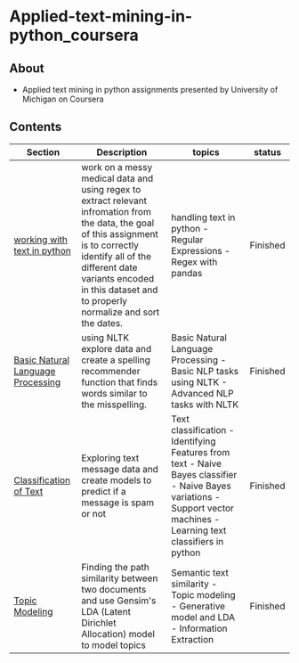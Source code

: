 # Applied-text-mining-in-python_coursera
## About
* Applied text mining in python assignments presented by University of Michigan on Coursera 

## Contents 
|Section | Description | topics| status|
|-|--|--|-|
[working with text in python](https://github.com/abdelmalek13/Applied-text-mining-in-python_coursera/blob/master/working-with-text-in-python/Assignment.ipynb)|work on a messy medical data and using regex to extract relevant infromation from the data, the goal of this assignment is to correctly identify all of the different date variants encoded in this dataset and to properly normalize and sort the dates. | handling text in python - Regular Expressions - Regex with pandas| Finished|
[Basic Natural Language Processing](https://github.com/abdelmalek13/Applied-text-mining-in-python_coursera/blob/master/Basic%20Natural%20Language%20Processing/Assignment%2B2%20(1).ipynb)|using NLTK explore data and create a spelling recommender function that finds words similar to the misspelling.|Basic Natural Language Processing - Basic NLP tasks using NLTK - Advanced NLP tasks with NLTK| Finished
[Classification of Text](https://github.com/abdelmalek13/Applied-text-mining-in-python_coursera/blob/master/Classification%20Of%20Text/Assignment%2B3.ipynb)|Exploring text message data and create models to predict if a message is spam or not|Text classification - Identifying Features from text - Naive Bayes classifier - Naive Bayes variations - Support vector machines - Learning text classifiers in python | Finished
[Topic Modeling](https://github.com/abdelmalek13/Applied-text-mining-in-python_coursera/blob/master/Topic_Modeling/Assignment%2B4.ipynb)| Finding the path similarity between two documents and use Gensim's LDA (Latent Dirichlet Allocation) model to model topics| Semantic text similarity - Topic modeling - Generative model and LDA - Information Extraction | Finished
